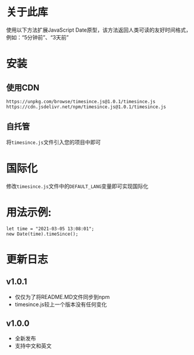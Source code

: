 # 关于此库

使用以下方法扩展JavaScript Date原型，该方法返回人类可读的友好时间格式，例如：“5分钟前”、“3天前”

# 安装

## 使用CDN

```
https://unpkg.com/browse/timesince.js@1.0.1/timesince.js
https://cdn.jsdelivr.net/npm/timesince.js@1.0.1/timesince.js
```

## 自托管

将`timesince.js`文件引入您的项目中即可

# 国际化

修改`timesince.js`文件中的`DEFAULT_LANG`变量即可实现国际化

# 用法示例:

```
let time = "2021-03-05 13:08:01";
new Date(time).timeSince();
```

# 更新日志

## v1.0.1

- 仅仅为了将README.MD文件同步到npm
- timesince.js较上一个版本没有任何变化

## v1.0.0

- 全新发布
- 支持中文和英文